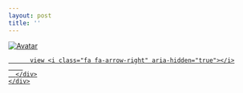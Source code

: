 ```yaml
---
layout: post
title: ''
---
```


<p class="imglist">

<div class="image-container">
  <a href="https://pic.imgdb.cn/item/5e6f3bede83c3a1e3a717157.jpg"  data-fancybox="images">
    <img src="https://pic.imgdb.cn/item/5e6f3c15e83c3a1e3a718bfd.jpg" alt="Avatar" class="image" />
    <div class="overlay">
      <div class="text">
        
          view <i class="fa fa-arrow-right" aria-hidden="true"></i>
        
      </div>
    </div>
  </a>
</div>









<a href="https://pic.imgdb.cn/item/5e6f3bede83c3a1e3a71715a.jpg" data-fancybox="images"><img src="" /></a>
<a href="https://pic.imgdb.cn/item/5e6f3bede83c3a1e3a71715c.jpg" data-fancybox="images"><img src="" /></a>
<a href="https://pic.imgdb.cn/item/5e6f3bede83c3a1e3a717160.jpg" data-fancybox="images"><img src="" /></a>
<a href="https://pic.imgdb.cn/item/5e6f3bede83c3a1e3a717163.jpg" data-fancybox="images"><img src="" /></a>
<a href="https://pic.imgdb.cn/item/5e6f3bede83c3a1e3a717167.jpg" data-fancybox="images"><img src="" /></a>
<a href="https://pic.imgdb.cn/item/5e6f3bede83c3a1e3a717169.jpg" data-fancybox="images"><img src="" /></a>
<a href="https://pic.imgdb.cn/item/5e6f3bede83c3a1e3a71716b.jpg" data-fancybox="images"><img src="" /></a>
<a href="https://pic.imgdb.cn/item/5e6f3bede83c3a1e3a71716f.jpg" data-fancybox="images"><img src="" /></a>
<a href="https://pic.imgdb.cn/item/5e6f3bede83c3a1e3a717172.jpg" data-fancybox="images"><img src="" /></a>
<a href="https://pic.imgdb.cn/item/5e6f3bede83c3a1e3a717175.jpg" data-fancybox="images"><img src="" /></a>
<a href="https://pic.imgdb.cn/item/5e6f3bede83c3a1e3a717177.jpg" data-fancybox="images"><img src="" /></a>
<a href="https://pic.imgdb.cn/item/5e6f3bede83c3a1e3a717179.jpg" data-fancybox="images"><img src="" /></a>
<a href="https://pic.imgdb.cn/item/5e6f3bede83c3a1e3a71717d.jpg" data-fancybox="images"><img src="" /></a>
<a href="https://pic.imgdb.cn/item/5e6f3bede83c3a1e3a717181.jpg" data-fancybox="images"><img src="" /></a>
<a href="https://pic.imgdb.cn/item/5e6f3bede83c3a1e3a717183.jpg" data-fancybox="images"><img src="" /></a>
<a href="https://pic.imgdb.cn/item/5e6f3bede83c3a1e3a717186.jpg" data-fancybox="images"><img src="" /></a>
<a href="https://pic.imgdb.cn/item/5e6f3bede83c3a1e3a71718b.jpg" data-fancybox="images"><img src="" /></a>
<a href="https://pic.imgdb.cn/item/5e6f3bede83c3a1e3a71718f.jpg" data-fancybox="images"><img src="" /></a>
<a href="https://pic.imgdb.cn/item/5e6f3bede83c3a1e3a717193.jpg" data-fancybox="images"><img src="" /></a>
<a href="https://pic.imgdb.cn/item/5e6f3bede83c3a1e3a717197.jpg" data-fancybox="images"><img src="" /></a>
<a href="https://pic.imgdb.cn/item/5e6f3bede83c3a1e3a71719b.jpg" data-fancybox="images"><img src="" /></a>
<a href="https://pic.imgdb.cn/item/5e6f3bede83c3a1e3a7171a0.jpg" data-fancybox="images"><img src="" /></a>
<a href="https://pic.imgdb.cn/item/5e6f3bede83c3a1e3a7171a3.jpg" data-fancybox="images"><img src="" /></a>
<a href="https://pic.imgdb.cn/item/5e6f3bede83c3a1e3a7171a8.jpg" data-fancybox="images"><img src="" /></a>
<a href="https://pic.imgdb.cn/item/5e6f3bede83c3a1e3a7171aa.jpg" data-fancybox="images"><img src="" /></a>
<a href="https://pic.imgdb.cn/item/5e6f3bede83c3a1e3a7171ad.jpg" data-fancybox="images"><img src="" /></a>
<a href="https://pic.imgdb.cn/item/5e6f3bede83c3a1e3a7171b0.jpg" data-fancybox="images"><img src="" /></a>
<a href="https://pic.imgdb.cn/item/5e6f3bede83c3a1e3a7171b4.jpg" data-fancybox="images"><img src="" /></a>
<a href="https://pic.imgdb.cn/item/5e6f3beee83c3a1e3a7171b6.jpg" data-fancybox="images"><img src="" /></a>
<a href="https://pic.imgdb.cn/item/5e6f3c15e83c3a1e3a718bc8.jpg" data-fancybox="images"><img src="" /></a>
<a href="https://pic.imgdb.cn/item/5e6f3c15e83c3a1e3a718bca.jpg" data-fancybox="images"><img src="" /></a>
<a href="https://pic.imgdb.cn/item/5e6f3c15e83c3a1e3a718bcf.jpg" data-fancybox="images"><img src="" /></a>
<a href="https://pic.imgdb.cn/item/5e6f3c15e83c3a1e3a718bd2.jpg" data-fancybox="images"><img src="" /></a>
<a href="https://pic.imgdb.cn/item/5e6f3c15e83c3a1e3a718bd4.jpg" data-fancybox="images"><img src="" /></a>
<a href="https://pic.imgdb.cn/item/5e6f3c15e83c3a1e3a718bd8.jpg" data-fancybox="images"><img src="" /></a>
<a href="https://pic.imgdb.cn/item/5e6f3c15e83c3a1e3a718bdb.jpg" data-fancybox="images"><img src="" /></a>
<a href="https://pic.imgdb.cn/item/5e6f3c15e83c3a1e3a718be3.jpg" data-fancybox="images"><img src="" /></a>
<a href="https://pic.imgdb.cn/item/5e6f3c15e83c3a1e3a718be8.jpg" data-fancybox="images"><img src="" /></a>
<a href="https://pic.imgdb.cn/item/5e6f3c15e83c3a1e3a718bec.jpg" data-fancybox="images"><img src="" /></a>
<a href="https://pic.imgdb.cn/item/5e6f3c15e83c3a1e3a718bef.jpg" data-fancybox="images"><img src="" /></a>
<a href="https://pic.imgdb.cn/item/5e6f3c15e83c3a1e3a718bf3.jpg" data-fancybox="images"><img src="" /></a>
<a href="https://pic.imgdb.cn/item/5e6f3c15e83c3a1e3a718bf5.jpg" data-fancybox="images"><img src="" /></a>
<a href="https://pic.imgdb.cn/item/5e6f3c15e83c3a1e3a718bf9.jpg" data-fancybox="images"><img src="" /></a>
<a href="https://pic.imgdb.cn/item/5e6f3c15e83c3a1e3a718bfd.jpg" data-fancybox="images"><img src="" /></a>
<a href="https://pic.imgdb.cn/item/5e6f3c15e83c3a1e3a718c01.jpg" data-fancybox="images"><img src="" /></a>
<a href="https://pic.imgdb.cn/item/5e6f3c15e83c3a1e3a718c07.jpg" data-fancybox="images"><img src="" /></a>
<a href="https://pic.imgdb.cn/item/5e6f3c16e83c3a1e3a718c0c.jpg" data-fancybox="images"><img src="" /></a>
<a href="https://pic.imgdb.cn/item/5e6f3c16e83c3a1e3a718c0e.jpg" data-fancybox="images"><img src="" /></a>
<a href="https://pic.imgdb.cn/item/5e6f3c16e83c3a1e3a718c11.jpg" data-fancybox="images"><img src="" /></a>
<a href="https://pic.imgdb.cn/item/5e6f3c16e83c3a1e3a718c16.jpg" data-fancybox="images"><img src="" /></a>
<a href="https://pic.imgdb.cn/item/5e6f3c16e83c3a1e3a718c19.jpg" data-fancybox="images"><img src="" /></a>
<a href="https://pic.imgdb.cn/item/5e6f3c16e83c3a1e3a718c1b.jpg" data-fancybox="images"><img src="" /></a>
<a href="https://pic.imgdb.cn/item/5e6f3c16e83c3a1e3a718c1e.jpg" data-fancybox="images"><img src="" /></a>
<a href="https://pic.imgdb.cn/item/5e6f3c16e83c3a1e3a718c20.jpg" data-fancybox="images"><img src="" /></a>
<a href="https://pic.imgdb.cn/item/5e6f3c16e83c3a1e3a718c22.jpg" data-fancybox="images"><img src="" /></a>
<a href="https://pic.imgdb.cn/item/5e6f3c16e83c3a1e3a718c26.jpg" data-fancybox="images"><img src="" /></a>
<a href="https://pic.imgdb.cn/item/5e6f3c16e83c3a1e3a718c2a.jpg" data-fancybox="images"><img src="" /></a>
<a href="https://pic.imgdb.cn/item/5e6f3c16e83c3a1e3a718c2c.jpg" data-fancybox="images"><img src="" /></a>
<a href="https://pic.imgdb.cn/item/5e6f3c16e83c3a1e3a718c2e.jpg" data-fancybox="images"><img src="" /></a>
<a href="https://pic.imgdb.cn/item/5e6f3c16e83c3a1e3a718c30.jpg" data-fancybox="images"><img src="" /></a>
<a href="https://pic.imgdb.cn/item/5e6f3c16e83c3a1e3a718c35.jpg" data-fancybox="images"><img src="" /></a>
<a href="https://pic.imgdb.cn/item/5e6f3c16e83c3a1e3a718c38.jpg" data-fancybox="images"><img src="" /></a>
<a href="https://pic.imgdb.cn/item/5e6f3c16e83c3a1e3a718c3b.jpg" data-fancybox="images"><img src="" /></a>
<a href="https://pic.imgdb.cn/item/5e6f3c16e83c3a1e3a718c3d.jpg" data-fancybox="images"><img src="" /></a>


</p>
